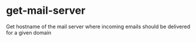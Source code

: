 # get-mail-server
Get hostname of the mail server where incoming emails should be delivered for a given domain
